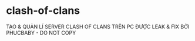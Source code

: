 # clash-of-clans
TẠO &amp; QUẢN LÍ SERVER CLASH OF CLANS TRÊN PC
ĐƯỢC LEAK & FIX BỞI PHUCBABY - DO NOT COPY
